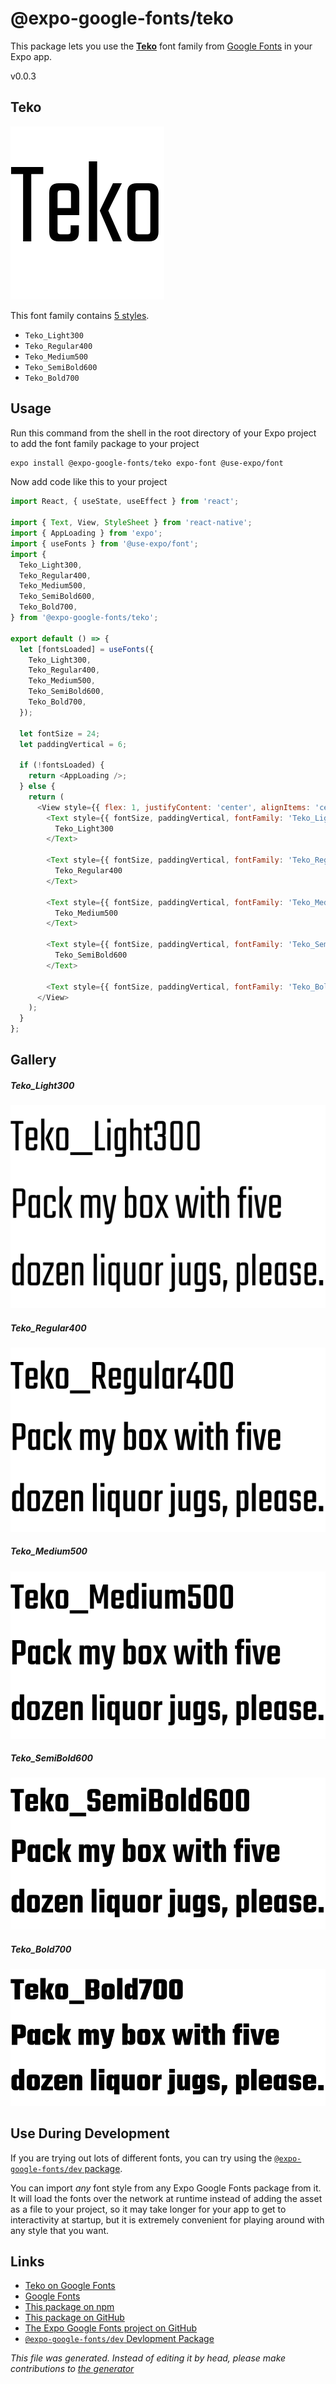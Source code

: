 # @expo-google-fonts/teko

This package lets you use the [**Teko**](https://fonts.google.com/specimen/Teko) font family from [Google Fonts](https://fonts.google.com/) in your Expo app.

v0.0.3

## Teko

![Teko](./font-family.png)

This font family contains [5 styles](#gallery).

- `Teko_Light300`
- `Teko_Regular400`
- `Teko_Medium500`
- `Teko_SemiBold600`
- `Teko_Bold700`

## Usage

Run this command from the shell in the root directory of your Expo project to add the font family package to your project
```sh
expo install @expo-google-fonts/teko expo-font @use-expo/font
```

Now add code like this to your project
```js
import React, { useState, useEffect } from 'react';

import { Text, View, StyleSheet } from 'react-native';
import { AppLoading } from 'expo';
import { useFonts } from '@use-expo/font';
import {
  Teko_Light300,
  Teko_Regular400,
  Teko_Medium500,
  Teko_SemiBold600,
  Teko_Bold700,
} from '@expo-google-fonts/teko';

export default () => {
  let [fontsLoaded] = useFonts({
    Teko_Light300,
    Teko_Regular400,
    Teko_Medium500,
    Teko_SemiBold600,
    Teko_Bold700,
  });

  let fontSize = 24;
  let paddingVertical = 6;

  if (!fontsLoaded) {
    return <AppLoading />;
  } else {
    return (
      <View style={{ flex: 1, justifyContent: 'center', alignItems: 'center' }}>
        <Text style={{ fontSize, paddingVertical, fontFamily: 'Teko_Light300' }}>
          Teko_Light300
        </Text>

        <Text style={{ fontSize, paddingVertical, fontFamily: 'Teko_Regular400' }}>
          Teko_Regular400
        </Text>

        <Text style={{ fontSize, paddingVertical, fontFamily: 'Teko_Medium500' }}>
          Teko_Medium500
        </Text>

        <Text style={{ fontSize, paddingVertical, fontFamily: 'Teko_SemiBold600' }}>
          Teko_SemiBold600
        </Text>

        <Text style={{ fontSize, paddingVertical, fontFamily: 'Teko_Bold700' }}>Teko_Bold700</Text>
      </View>
    );
  }
};

```

## Gallery

##### Teko_Light300
![Teko_Light300](./b31400af25afcb1ea24b0a3b59e18957132c4df53084ec09f2978ddfd1e67fc5.ttf.png)

##### Teko_Regular400
![Teko_Regular400](./d796b7d93c33a941a6521bb31d3ce37f381b87f97447077405c1cf841c4cb586.ttf.png)

##### Teko_Medium500
![Teko_Medium500](./88b2962aecc7ff0d4a09258f8eff7210ff6c72abd16a8229f30da45d3c428b44.ttf.png)

##### Teko_SemiBold600
![Teko_SemiBold600](./93c13926efeae26ea7017e3777dd33149524c7eb3907c791e4b8c8edc57848f6.ttf.png)

##### Teko_Bold700
![Teko_Bold700](./8c33b42189d0afc837f06ec5fd8b20cc431d75823356156ab00af8dcb949fa69.ttf.png)


## Use During Development

If you are trying out lots of different fonts, you can try using the [`@expo-google-fonts/dev` package](https://github.com/expo/google-fonts/tree/master/font-packages/dev#readme).

You can import *any* font style from any Expo Google Fonts package from it. It will load the fonts
over the network at runtime instead of adding the asset as a file to your project, so it may take longer
for your app to get to interactivity at startup, but it is extremely convenient
for playing around with any style that you want.

## Links

- [Teko on Google Fonts](https://fonts.google.com/specimen/Teko)
- [Google Fonts](https://fonts.google.com/)
- [This package on npm](https://www.npmjs.com/package/@expo-google-fonts/teko)
- [This package on GitHub](https://github.com/expo/google-fonts/tree/master/font-packages/teko)
- [The Expo Google Fonts project on GitHub](https://github.com/expo/google-fonts)
- [`@expo-google-fonts/dev` Devlopment Package](https://github.com/expo/google-fonts/tree/master/font-packages/dev)


*This file was generated. Instead of editing it by head, please make contributions to [the generator](https://github.com/expo/google-fonts/tree/master/packages/generator)*
